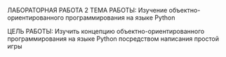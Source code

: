ЛАБОРАТОРНАЯ РАБОТА 2
ТЕМА РАБОТЫ: Изучение объектно-ориентированного программирования на языке Python

ЦЕЛЬ РАБОТЫ: Изучить концепцию объектно-ориентированного программирования на языке Python посредством написания простой игры
